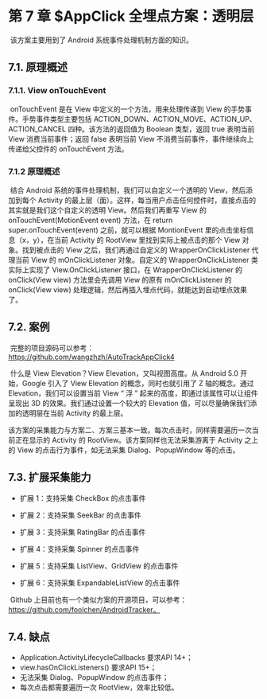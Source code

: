 # 第 7 章 $AppClick 全埋点方案：透明层

​		该方案主要用到了 Android 系统事件处理机制方面的知识。

## 7.1. 原理概述

### 7.1.1. View onTouchEvent

​		onTouchEvent 是在 View 中定义的一个方法，用来处理传递到 View 的手势事件。手势事件类型主要包括 ACTION_DOWN、ACTION_MOVE、ACTION_UP、ACTION_CANCEL 四种。该方法的返回值为 Boolean 类型，返回 true 表明当前 View 消费当前事件；返回 false 表明当前 View 不消费当前事件，事件继续向上传递给父控件的 onTouchEvent 方法。

### 7.1.2 原理概述

​		结合 Android 系统的事件处理机制，我们可以自定义一个透明的 View，然后添加到每个 Activity 的最上层（面）。这样，每当用户点击任何控件时，直接点击的其实就是我们这个自定义的透明 View。然后我们再重写 View 的 onTouchEvent(MotionEvent event) 方法，在 return super.onTouchEvent(event) 之前，就可以根据 MontionEvent 里的点击坐标信息（x，y），在当前 Activity 的 RootView 里找到实际上被点击的那个 View 对象。找到被点击的 View 之后，我们再通过自定义的 WrapperOnClickListener 代理当前 View 的 mOnClickListener 对象。自定义的 WrapperOnClickListener 类实际上实现了 View.OnClickListener 接口，在 WrapperOnClickListener 的 onClick(View view) 方法里会先调用 View 的原有 mOnClickListener 的 onClick(View view) 处理逻辑，然后再插入埋点代码，就能达到自动埋点效果了。

## 7.2. 案例

​		完整的项目源码可以参考：https://github.com/wangzhzh/AutoTrackAppClick4

​		什么是 View Elevation？View Elevation，又叫视图高度。从 Android 5.0 开始，Google 引入了 View Elevation 的概念，同时也就引用了 Z 轴的概念。通过 Elevation，我们可以设置当前 View “ 浮 ” 起来的高度，即通过该属性可以让组件呈现出 3D 的效果。我们通过设置一个较大的 Elevation 值，可以尽量确保我们添加的透明层在当前 Activity 的最上层。

​		该方案的采集能力与方案二、方案三基本一致。每次点击时，同样需要遍历一次当前正在显示的 Activity 的 RootView。该方案同样也无法采集游离于 Activity 之上的 View 的点击行为事件，如无法采集 Dialog、PopupWindow 等的点击。

## 7.3. 扩展采集能力

* 扩展 1：支持采集 CheckBox 的点击事件

* 扩展 2：支持采集 SeekBar 的点击事件
* 扩展 3：支持采集 RatingBar 的点击事件
* 扩展 4：支持采集 Spinner 的点击事件
* 扩展 5：支持采集 ListView、GridView 的点击事件
* 扩展 6：支持采集 ExpandableListView 的点击事件

​		Github 上目前也有一个类似方案的开源项目，可以参考：https://github.com/foolchen/AndroidTracker。

## 7.4. 缺点

* Application.ActivityLifecycleCallbacks 要求API 14+；
* view.hasOnClickListeners() 要求API 15+；
* 无法采集 Dialog、PopupWindow 的点击事件；
* 每次点击都需要遍历一次 RootView，效率比较低。